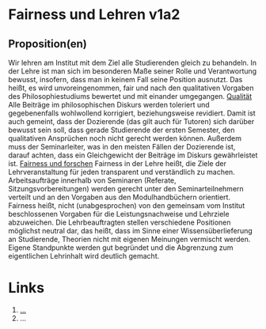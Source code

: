 <!---
   NAME - The NAME of this project is:
ethos

  FILE - The FILENAME of the current file is:
/v1a2.md

  CREATION - This project was CREATED on:
2017-01-28-16:15:00 UTC

  MODIFICATION - This project was last MODIFIED on:
2017-01-28-16:15:00 UTC

  VERSION - The current VERSION of this project is:
<git-commit-hash>-2017-01-28-16:15:00 UTC

  CREATOR(S) - This project was CREATED by:
Michael Czechowski, Martin Maga

  CONTACT - You can CONTACT the creator(s) or developer(s) of this project at:
E-Mail: mail@martinmaga.de

  COPYRIGHT - The COPYRIGHT holder of this project is:
COPYRIGHT (c) 2016 Martin Maga

  LICENSE - This project is LICENSED under the following license:
Martin Maga 2016 CC BY-SA 4.0 https://creativecommons.org

  SUBFILE – This is a SUBFILE! For more INFORMATION on this project go to:
/README.md
--->

# Fairness und Lehren v1a2
## Proposition(en)

Wir lehren am Institut mit dem Ziel alle Studierenden gleich zu behandeln.
In der Lehre ist man sich im besonderen Maße seiner Rolle und Verantwortung bewusst, insofern, dass man in keinem Fall seine Position ausnutzt.
Das heißt, es wird unvoreingenommen, fair und nach den qualitativen Vorgaben des Philosophiestudiums bewertet und mit einander umgegangen. [Qualität](../contents/values(v5_quality.md))
Alle Beiträge im philosophischen Diskurs werden toleriert und gegebenenfalls wohlwollend korrigiert, beziehungsweise revidiert. Damit ist auch gemeint, dass der Dozierende (das gilt auch für Tutoren) sich darüber bewusst sein soll, dass gerade Studierende der ersten Semester, den qualitativen Ansprüchen noch nicht gerecht werden können. Außerdem muss der Seminarleiter, was in den meisten Fällen der Dozierende ist, darauf achten, dass ein Gleichgewicht der Beiträge im Diskurs gewährleistet ist. [Fairness und forschen](../contents/fields/v1a1)
Fairness in der Lehre heißt, die Ziele der Lehrveranstaltung für jeden transparent und verständlich zu machen.
Arbeitsaufträge innerhalb von Seminaren (Referate, Sitzungsvorbereitungen) werden gerecht unter den Seminarteilnehmern verteilt und an den Vorgaben aus den Modulhandbüchern orientiert.
Fairness heißt, nicht (unabgesprochen) von den gemeinsam vom Institut beschlossenen Vorgaben für die Leistungsnachweise und Lehrziele abzuweichen.
Die Lehrbeauftragten stellen verschiedene Positionen möglichst neutral dar, das heißt, dass im Sinne einer Wissensüberlieferung an Studierende, Theorien nicht mit eigenen Meinungen vermischt werden. Eigene Standpunkte werden gut begründet und die Abgrenzung zum eigentlichen Lehrinhalt wird deutlich gemacht.



# Links
  1. […](…)
  2. …
